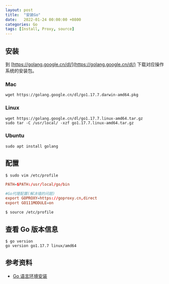 ```yaml
---
layout: post
title:  "安装Go"
date:   2022-01-24 00:00:00 +0800
categories: Go
tags: [Install, Proxy, source]
---
```


## 安装
到 [https://golang.google.cn/dl/](https://golang.google.cn/dl/) 下载对应操作系统的安装包。

### Mac
```shell
wget https://golang.google.cn/dl/go1.17.7.darwin-amd64.pkg
```

### Linux
```shell
wget https://golang.google.cn/dl/go1.17.7.linux-amd64.tar.gz
sudo tar -C /usr/local/ -xzf go1.17.7.linux-amd64.tar.gz
```

### Ubuntu
```shell
sudo apt install golang
```

## 配置
```shell
$ sudo vim /etc/profile
```

```conf
PATH=$PATH:/usr/local/go/bin

#Go代理配置(解决墙的问题)
export GOPROXY=https://goproxy.cn,direct
export GO111MODULE=on
```

```shell
$ source /etc/profile
```

## 查看 Go 版本信息
```shell
$ go version
go version go1.17.7 linux/amd64
```

## 参考资料
* [Go 语言环境安装](https://www.runoob.com/go/go-environment.html)

